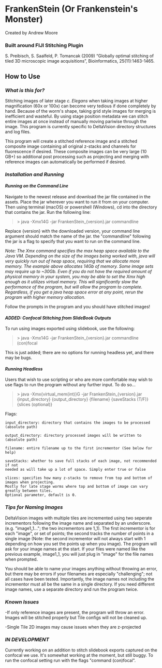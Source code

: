# **FrankenStein (Or Frankenstein's Monster)**

Created by Andrew Moore

### **Built around FIJI Stitching Plugin** 
S. Preibisch, S. Saalfeld, P. Tomancak (2009) “Globally optimal stitching of tiled 3D microscopic image acquisitions”, Bioinformatics, 25(11):1463-1465.


## **How to Use**

### ***What is this for?***

Stitching images of later stage *c. Elegans* when taking images at higher magnification (60x or 100x) can become very tedious if done completely by hand. Because of the worm's shape, taking grid style images for merging is inefficient and wasteful. By using stage position metadata we can stitch entire images at once instead of manually moving pariwise through the image. This program is currently specific to DeltaVision directory structures and log files.

This program will create a stitched reference image and a stitched composite image containing all original z-stacks and channels for fluorescence if desired. These composite images can be very large (10 GB+) so additional post processing such as projecting and merging with reference images can automatically be performed if desired. 

### *Installation and Running*

#### *Running on the Command Line*

Navigate to the newest release and download the jar file contained in the assets. Place the jar wherever you want to run it from on your computer. Then using terminal (macOS) or powershell (Windows), cd into the directory that contains the jar. Run the following line:

> \> java -Xmx14G -jar FrankenStein_{version}.jar commandline

Replace {version} with the downloaded version, your command line argument should match the name of the jar. the "commandline" following the jar is a flag to specify that you want to run on the command line.

*Note: The Xmx command specifies the max heap space available to the Java VM. Depending on the size of the images being worked with, java will very quickly run out of heap space, requiring that we allocate more memory. The example above allocates 14Gb of memory. Some image sets may require up to ~30Gb. Even if you do not have the required amount of physical memory in your system, you may be able to set the Xmx high enough as it utilizes virtual memory. This will significantly slow the performance of the program, but will allow the program to complete. Regardless, if you get a java heap space error at any point, rerun the program with higher memory allocation.*

Follow the prompts in the program and you should have stitched images!

#### *ADDED: Confocal Stitching from SlideBook Outputs*

To run using images exported using slidebook, use the following:

> \> java -Xmx14G -jar FrankenStein_{version}.jar commandline (con)focal

This is just added; there are no options for running headless yet, and there may be bugs. 

#### *Running Headless*

Users that wish to use scripting or who are more comfortable may wish to use flags to run the program without any further input. To do so...

> \> java -Xmx{virtual_mem(int)}G -jar FrankenStein_{version}.jar {input_directory} {output_directory} {filename} {saveStacks (T/F)} {slices (optional)}

Flags:
    
    input_directory: directory that contains the images to be processed (absolute path)
    
    output_directory: directory processed images will be written to (absolute path)
    
    filename: entire filename up to the first incrementor (See below for help)
    
    saveStacks: whether to save full stacks of each image, not recommended if not 
    needed as will take up a lot of space. Simply enter true or false
    
    slices: specifies how many z-stacks to remove from top and bottom of images when projecting. 
    Mostly for late stage worms where top and bottom of image can vary greatly between tiles. 
    Optional parameter, default is 0.

### *Tips for Naming Images*

DeltaVision images with multiple tiles are incremented using two seperate incrementors following the image name and separated by an underscore. (e.g. "image1_1..."; the two incrementors are 1_1). The first incrementor is for each "image", or set of points; the second tracks the number of points in a single image (Note: the second incrementor will not always start with 1 depending on how you set the points up when you image). The program will ask for your image names at the start. If your files were named like the previous example, image1_1, you will just plug in "image" for the file names when prompted.

You should be able to name your images anything without throwing an error, but there may be errors if your filenames are especially "challenging"; not all cases have been tested. Importantly, the image names not including the incrementor must all be the same in a single directory. If you need different image names, use a separate directory and run the program twice.

### *Known Issues*

-If only reference images are present, the program will throw an error. Images will be stitched properly but Tile configs will not be cleaned up.

-Single Tile 2D images may cause issues when they are z-projected

### *IN DEVELOPMENT*

Currently working on an addition to stitch slidebook exports captured on the confocal we use. It's somewhat working at the moment, but still buggy. To run the confocal setting run with the flags  "command (con)focal".
